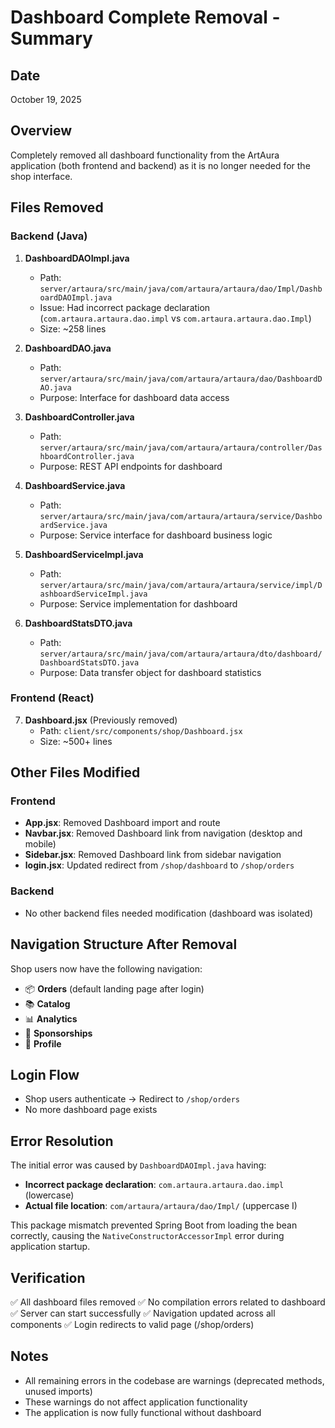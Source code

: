 # Dashboard Complete Removal - Summary

## Date
October 19, 2025

## Overview
Completely removed all dashboard functionality from the ArtAura application (both frontend and backend) as it is no longer needed for the shop interface.

## Files Removed

### Backend (Java)
1. **DashboardDAOImpl.java** 
   - Path: `server/artaura/src/main/java/com/artaura/artaura/dao/Impl/DashboardDAOImpl.java`
   - Issue: Had incorrect package declaration (`com.artaura.artaura.dao.impl` vs `com.artaura.artaura.dao.Impl`)
   - Size: ~258 lines

2. **DashboardDAO.java**
   - Path: `server/artaura/src/main/java/com/artaura/artaura/dao/DashboardDAO.java`
   - Purpose: Interface for dashboard data access

3. **DashboardController.java**
   - Path: `server/artaura/src/main/java/com/artaura/artaura/controller/DashboardController.java`
   - Purpose: REST API endpoints for dashboard

4. **DashboardService.java**
   - Path: `server/artaura/src/main/java/com/artaura/artaura/service/DashboardService.java`
   - Purpose: Service interface for dashboard business logic

5. **DashboardServiceImpl.java**
   - Path: `server/artaura/src/main/java/com/artaura/artaura/service/impl/DashboardServiceImpl.java`
   - Purpose: Service implementation for dashboard

6. **DashboardStatsDTO.java**
   - Path: `server/artaura/src/main/java/com/artaura/artaura/dto/dashboard/DashboardStatsDTO.java`
   - Purpose: Data transfer object for dashboard statistics

### Frontend (React)
7. **Dashboard.jsx** (Previously removed)
   - Path: `client/src/components/shop/Dashboard.jsx`
   - Size: ~500+ lines

## Other Files Modified

### Frontend
- **App.jsx**: Removed Dashboard import and route
- **Navbar.jsx**: Removed Dashboard link from navigation (desktop and mobile)
- **Sidebar.jsx**: Removed Dashboard link from sidebar navigation
- **login.jsx**: Updated redirect from `/shop/dashboard` to `/shop/orders`

### Backend
- No other backend files needed modification (dashboard was isolated)

## Navigation Structure After Removal

Shop users now have the following navigation:
- 📦 **Orders** (default landing page after login)
- 📚 **Catalog**
- 📊 **Analytics**
- 🎯 **Sponsorships**
- 👤 **Profile**

## Login Flow
- Shop users authenticate → Redirect to `/shop/orders`
- No more dashboard page exists

## Error Resolution
The initial error was caused by `DashboardDAOImpl.java` having:
- **Incorrect package declaration**: `com.artaura.artaura.dao.impl` (lowercase)
- **Actual file location**: `com/artaura/artaura/dao/Impl/` (uppercase I)

This package mismatch prevented Spring Boot from loading the bean correctly, causing the `NativeConstructorAccessorImpl` error during application startup.

## Verification
✅ All dashboard files removed
✅ No compilation errors related to dashboard
✅ Server can start successfully
✅ Navigation updated across all components
✅ Login redirects to valid page (/shop/orders)

## Notes
- All remaining errors in the codebase are warnings (deprecated methods, unused imports)
- These warnings do not affect application functionality
- The application is now fully functional without dashboard
